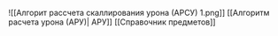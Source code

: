 ![[Алгорит рассчета скаллирования урона (АРСУ) 1.png]]
[[Алгоритм расчета урона (АРУ)| АРУ]]
[[Справочник предметов]]
